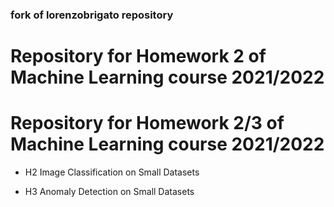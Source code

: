 ### fork of lorenzobrigato repository

# Repository for Homework 2 of Machine Learning course 2021/2022
# Repository for Homework 2/3 of Machine Learning course 2021/2022

- H2 Image Classification on Small Datasets

- H3 Anomaly Detection on Small Datasets
